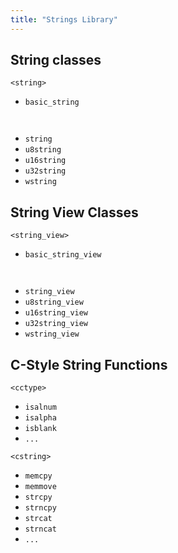```yaml
---
title: "Strings Library"
---
```


## String classes

`<string>`

<!-- The class template basic_string describes objects that can store a sequence
consisting of a varying number of arbitrary char-like objects with the first
element of the sequence at position zero. Such a sequence is also called a
“string” if the type of the char-like objects that it holds is clear from
context. In the rest of 23.4.3, the type of the char-like objects held in a
basic_string object is designated by charT -->

- `basic_string`

` `

- `string`
- `u8string`
- `u16string`
- `u32string`
- `wstring`

## String View Classes

`<string_view>`

- `basic_string_view`

` `

- `string_view`
- `u8string_view`
- `u16string_view`
- `u32string_view`
- `wstring_view`

## C-Style String Functions

`<cctype>`

- `isalnum`
- `isalpha`
- `isblank`
- `...`

`<cstring>`

- `memcpy`
- `memmove`
- `strcpy`
- `strncpy`
- `strcat`
- `strncat`
- `...`
